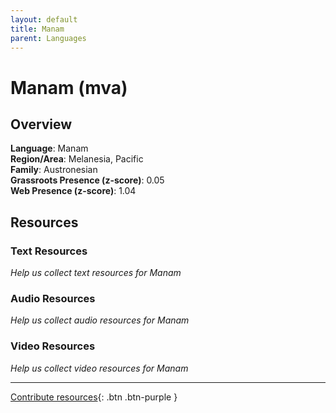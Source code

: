 ```yaml
---
layout: default
title: Manam
parent: Languages
---
```


# Manam (mva)

## Overview

**Language**: Manam  
**Region/Area**: Melanesia, Pacific  
**Family**: Austronesian  
**Grassroots Presence (z-score)**: 0.05  
**Web Presence (z-score)**: 1.04  

## Resources

### Text Resources
*Help us collect text resources for Manam*

### Audio Resources
*Help us collect audio resources for Manam*

### Video Resources
*Help us collect video resources for Manam*

---

[Contribute resources](https://forms.office.com/e/1SfLJx3u1r){: .btn .btn-purple }
